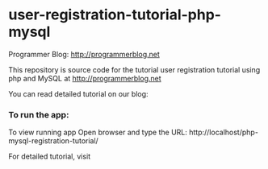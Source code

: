 # user-registration-tutorial-php-mysql

Programmer Blog: http://programmerblog.net

This repository is source code for the tutorial user registration tutorial using php and MySQL at http://programmerblog.net

You can read detailed tutorial on our blog: 

### To run the app:

To view running app Open browser and type the URL: http://localhost/php-mysql-registration-tutorial/

For detailed tutorial, visit

